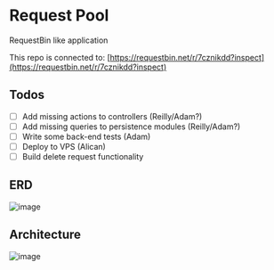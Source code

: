 # Request Pool

RequestBin like application

This repo is connected to:
[https://requestbin.net/r/7cznikdd?inspect](https://requestbin.net/r/7cznikdd?inspect) 

## Todos
- [ ]  Add missing actions to controllers (Reilly/Adam?)
- [ ]  Add missing queries to persistence modules (Reilly/Adam?)
- [ ]  Write some back-end tests (Adam)
- [ ]  Deploy to VPS (Alican)
- [ ]  Build delete request functionality

## ERD

![image](https://user-images.githubusercontent.com/14999320/152019964-28a79517-bcc6-488c-9a61-aecd6f9a13c0.png)

## Architecture

![image](https://user-images.githubusercontent.com/14999320/152020009-2ff5b893-9364-4950-b6bb-971d2ec666a1.png)
